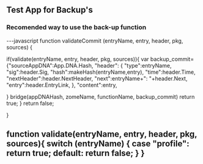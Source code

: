 ## Test App for Backup's

### Recomended way to use the back-up function

---javascript
function validateCommit (entryName, entry, header, pkg, sources) {

if(validate(entryName, entry, header, pkg, sources)){
  var backup_commit={"sourceAppDNA":App.DNA.Hash,
  "header": {
        "type":entryName,
        "sig":header.Sig,
        "hash":makeHash(entryName,entry),
        "time":header.Time,
        "nextHeader":header.NextHeader,
        "next":entryName+": "+header.Next,
        "entry":header.EntryLink,
      },
  "content":entry,

  }
  bridge(appDNAHash, zomeName, functionName, backup_commit)
  return true;
}
return false;

}

function validate(entryName, entry, header, pkg, sources){
  switch (entryName) {
    case "profile":
      return true;
    default:
      return false;
  }
}
---
